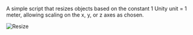 A simple script that resizes objects based on the constant 1 Unity unit = 1 meter, allowing scaling on the x, y, or z axes as chosen.

![Resize](https://github.com/user-attachments/assets/d3ffd3a7-5539-436e-8c41-077d8ab40e8a)
